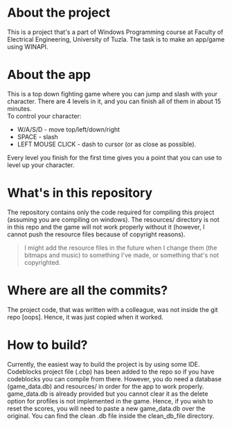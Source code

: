 # About the project
This is a project that's a part of Windows Programming course at Faculty of Electrical Engineering, University of Tuzla.
The task is to make an app/game using WINAPI.

# About the app
This is a top down fighting game where you can jump and slash with your character. There are 4 levels in it, and you can
finish all of them in about 15 minutes.\
To control your character:
- W/A/S/D - move top/left/down/right
- SPACE - slash
- LEFT MOUSE CLICK - dash to cursor (or as close as possible).


Every level you finish for the first time gives you a point that you can use to level up your character.

# What's in this repository
The repository contains only the code required for compiling this project (assuming you are compiling on windows). The resources/ directory
is not in this repo and the game will not work properly without it (however, I cannot push the resource files because of copyright reasons).
> I might add the resource files in the future when I change them (the bitmaps and music) to something I've made, or something that's not copyrighted.

# Where are all the commits?
The project code, that was written with a colleague, was not inside the git repo [oops]. Hence, it was just copied when it worked.

# How to build?
Currently, the easiest way to build the project is by using some IDE. Codeblocks project file (.cbp) has been added to the repo so if you have codeblocks you can compile from there.
However, you do need a database (game_data.db) and resources/ in order for the app to work properly.\
game_data.db is already provided but you cannot clear it as the delete option for profiles is not implemented in the game. Hence, if you wish to reset the scores, you will need to paste a new game_data.db over the original. You can find the clean .db file inside the clean_db_file directory.
